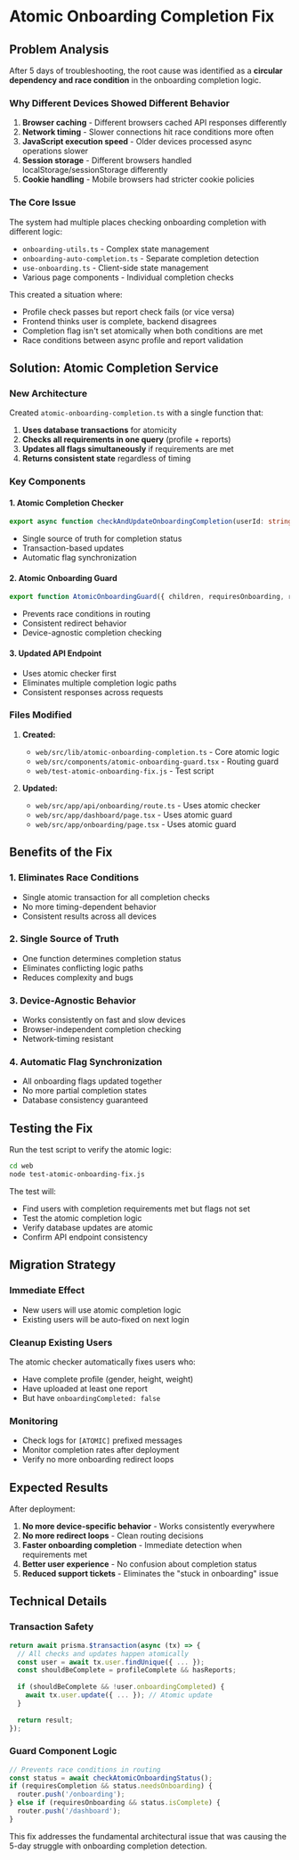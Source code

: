 # Atomic Onboarding Completion Fix

## Problem Analysis

After 5 days of troubleshooting, the root cause was identified as a **circular dependency and race condition** in the onboarding completion logic.

### Why Different Devices Showed Different Behavior

1. **Browser caching** - Different browsers cached API responses differently
2. **Network timing** - Slower connections hit race conditions more often
3. **JavaScript execution speed** - Older devices processed async operations slower
4. **Session storage** - Different browsers handled localStorage/sessionStorage differently
5. **Cookie handling** - Mobile browsers had stricter cookie policies

### The Core Issue

The system had multiple places checking onboarding completion with different logic:
- `onboarding-utils.ts` - Complex state management
- `onboarding-auto-completion.ts` - Separate completion detection
- `use-onboarding.ts` - Client-side state management
- Various page components - Individual completion checks

This created a situation where:
- Profile check passes but report check fails (or vice versa)
- Frontend thinks user is complete, backend disagrees
- Completion flag isn't set atomically when both conditions are met
- Race conditions between async profile and report validation

## Solution: Atomic Completion Service

### New Architecture

Created `atomic-onboarding-completion.ts` with a single function that:

1. **Uses database transactions** for atomicity
2. **Checks all requirements in one query** (profile + reports)
3. **Updates all flags simultaneously** if requirements are met
4. **Returns consistent state** regardless of timing

### Key Components

#### 1. Atomic Completion Checker
```typescript
export async function checkAndUpdateOnboardingCompletion(userId: string)
```
- Single source of truth for completion status
- Transaction-based updates
- Automatic flag synchronization

#### 2. Atomic Onboarding Guard
```typescript
export function AtomicOnboardingGuard({ children, requiresOnboarding, requiresCompletion })
```
- Prevents race conditions in routing
- Consistent redirect behavior
- Device-agnostic completion checking

#### 3. Updated API Endpoint
- Uses atomic checker first
- Eliminates multiple completion logic paths
- Consistent responses across requests

### Files Modified

1. **Created:**
   - `web/src/lib/atomic-onboarding-completion.ts` - Core atomic logic
   - `web/src/components/atomic-onboarding-guard.tsx` - Routing guard
   - `web/test-atomic-onboarding-fix.js` - Test script

2. **Updated:**
   - `web/src/app/api/onboarding/route.ts` - Uses atomic checker
   - `web/src/app/dashboard/page.tsx` - Uses atomic guard
   - `web/src/app/onboarding/page.tsx` - Uses atomic guard

## Benefits of the Fix

### 1. Eliminates Race Conditions
- Single atomic transaction for all completion checks
- No more timing-dependent behavior
- Consistent results across all devices

### 2. Single Source of Truth
- One function determines completion status
- Eliminates conflicting logic paths
- Reduces complexity and bugs

### 3. Device-Agnostic Behavior
- Works consistently on fast and slow devices
- Browser-independent completion checking
- Network-timing resistant

### 4. Automatic Flag Synchronization
- All onboarding flags updated together
- No more partial completion states
- Database consistency guaranteed

## Testing the Fix

Run the test script to verify the atomic logic:

```bash
cd web
node test-atomic-onboarding-fix.js
```

The test will:
- Find users with completion requirements met but flags not set
- Test the atomic completion logic
- Verify database updates are atomic
- Confirm API endpoint consistency

## Migration Strategy

### Immediate Effect
- New users will use atomic completion logic
- Existing users will be auto-fixed on next login

### Cleanup Existing Users
The atomic checker automatically fixes users who:
- Have complete profile (gender, height, weight)
- Have uploaded at least one report
- But have `onboardingCompleted: false`

### Monitoring
- Check logs for `[ATOMIC]` prefixed messages
- Monitor completion rates after deployment
- Verify no more onboarding redirect loops

## Expected Results

After deployment:
1. **No more device-specific behavior** - Works consistently everywhere
2. **No more redirect loops** - Clean routing decisions
3. **Faster onboarding completion** - Immediate detection when requirements met
4. **Better user experience** - No confusion about completion status
5. **Reduced support tickets** - Eliminates the "stuck in onboarding" issue

## Technical Details

### Transaction Safety
```typescript
return await prisma.$transaction(async (tx) => {
  // All checks and updates happen atomically
  const user = await tx.user.findUnique({ ... });
  const shouldBeComplete = profileComplete && hasReports;
  
  if (shouldBeComplete && !user.onboardingCompleted) {
    await tx.user.update({ ... }); // Atomic update
  }
  
  return result;
});
```

### Guard Component Logic
```typescript
// Prevents race conditions in routing
const status = await checkAtomicOnboardingStatus();
if (requiresCompletion && status.needsOnboarding) {
  router.push('/onboarding');
} else if (requiresOnboarding && status.isComplete) {
  router.push('/dashboard');
}
```

This fix addresses the fundamental architectural issue that was causing the 5-day struggle with onboarding completion detection.